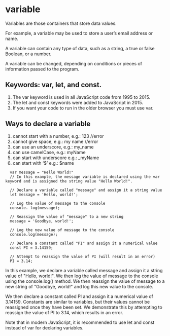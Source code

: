 # variable

Variables are those containers that store data values.

For example, a variable may be used to store a user’s email address or name.

A variable can contain any type of data, such as a string, a true or false Boolean, or a number.

A variable can be changed, depending on conditions or pieces of information passed to the program.

## Keywords: var, let, and const.

1. The var keyword is used in all JavaScript code from 1995 to 2015.
2. The let and const keywords were added to JavaScript in 2015.
3. If you want your code to run in the older browser you must use var.

## Ways to declare a variable

1. cannot start with a number, e.g.: 123 //error
2. cannot give space, e.g.: my name //error
3. can use an underscore, e.g.: my_name
4. can use camelCase, e.g.: myName
5. can start with underscore e.g.: \_myName
6. can start with ‘$’ e.g.: $name

```
  var message = "Hello World!"
  // In this example, the message variable is declared using the var keyword and is assigned the string value "Hello World!".
```

```
  // Declare a variable called "message" and assign it a string value
  let message = 'Hello, world!';

  // Log the value of message to the console
  console. log(message);

  // Reassign the value of "message" to a new string
  message = 'Goodbye, world!';

  // Log the new value of message to the console
  console.log(message);

  // Declare a constant called "PI" and assign it a numerical value
  const PI = 3.14159;

  // Attempt to reassign the value of PI (will result in an error)
  PI = 3.14;

```

In this example, we declare a variable called message and assign it a string value of "Hello, world!". We then log the value of message to the console using the console.log() method. We then reassign the value of message to a new string of "Goodbye, world!" and log this new value to the console.

We then declare a constant called PI and assign it a numerical value of 3.14159. Constants are similar to variables, but their values cannot be reassigned once they have been set. We demonstrate this by attempting to reassign the value of PI to 3.14, which results in an error.

Note that in modern JavaScript, it is recommended to use let and const instead of var for declaring variables.

